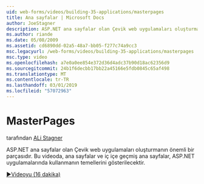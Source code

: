 ```yaml
---
uid: web-forms/videos/building-35-applications/masterpages
title: Ana sayfalar | Microsoft Docs
author: JoeStagner
description: ASP.NET ana sayfalar olan Çevik web uygulamaları oluşturmanın önemli bir parçasıdır. Bu videoda, ana sayfalar ve iç içe geçmiş ana sayfalar, kullanmanın temellerini gösterilecektir...
ms.author: riande
ms.date: 05/08/2009
ms.assetid: cd6890dd-02a5-48a7-bb05-f277c74a9cc3
msc.legacyurl: /web-forms/videos/building-35-applications/masterpages
msc.type: video
ms.openlocfilehash: a7e0a0ee854e372d36d4adc37b90d18ac62356d9
ms.sourcegitcommit: 24b1f6decbb17bb22a45166e5fdb0845c65af498
ms.translationtype: MT
ms.contentlocale: tr-TR
ms.lasthandoff: 03/01/2019
ms.locfileid: "57072963"
---
```

<a name="masterpages"></a>MasterPages
====================
tarafından [ALi Stagner](https://github.com/JoeStagner)

ASP.NET ana sayfalar olan Çevik web uygulamaları oluşturmanın önemli bir parçasıdır. Bu videoda, ana sayfalar ve iç içe geçmiş ana sayfalar, ASP.NET uygulamalarında kullanmanın temellerini gösterilecektir.

[&#9654;Videoyu (16 dakika)](https://channel9.msdn.com/Blogs/ASP-NET-Site-Videos/masterpages)
